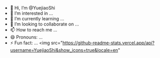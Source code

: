 - 👋 Hi, I’m @YuejiaoShi
- 👀 I’m interested in ...
- 🌱 I’m currently learning ...
- 💞️ I’m looking to collaborate on ...
- 📫 How to reach me ...
- 😄 Pronouns: ...
- ⚡ Fun fact: ...
<img src="https://github-readme-stats.vercel.app/api?username=YuejiaoShi&show_icons=true&locale=en"

<!---
YuejiaoShi/YuejiaoShi is a ✨ special ✨ repository because its `README.md` (this file) appears on your GitHub profile.
You can click the Preview link to take a look at your changes.
--->
